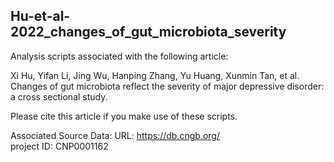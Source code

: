 Hu-et-al-2022_changes_of_gut_microbiota_severity
---
Analysis scripts associated with the following article:

Xi Hu, Yifan Li, Jing Wu, Hanping Zhang, Yu Huang, Xunmin Tan, et al. Changes of gut microbiota reflect the severity of major depressive disorder: a cross sectional study.

Please cite this article if you make use of these scripts.

Associated Source Data:
URL: https://db.cngb.org/  
project ID: CNP0001162

